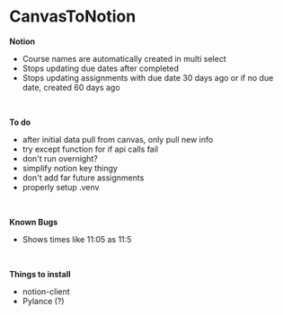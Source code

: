 # CanvasToNotion
**Notion**
* Course names are automatically created in multi select
* Stops updating due dates after completed
* Stops updating assignments with due date 30 days ago or if no due date, created 60 days ago
<br>

**To do**
* after initial data pull from canvas, only pull new info
* try except function for if api calls fail
* don't run overnight?
* simplify notion key thingy
* don't add far future assignments
* properly setup .venv
<br>

**Known Bugs**
* Shows times like 11:05 as 11:5  
<br>

**Things to install**
* notion-client
* Pylance (?)